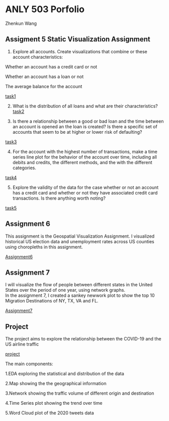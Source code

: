

# ANLY 503 Porfolio
Zhenkun Wang


## Assigment 5 Static Visualization Assignment

1. Explore all accounts. Create visualizations that combine or these account characteristics:

Whether an account has a credit card or not

Whether an account has a loan or not

The average balance for the account

[task1](task1.html)

2. What is the distribution of all loans and what are their characteristics?
[task2](task2.html)

3. Is there a relationship between a good or bad loan and the time between an account is opened an the loan is created? Is there a specific set of accounts that seem to be at higher or lower risk of defaulting?

[task3](task3.html)

4. For the account with the highest number of transactions, make a time series line plot for the behavior of the account over time, including all debits and credits, the different methods, and the with the different categories.

[task4](task4.html)

5. Explore the validity of the data for the case whether or not an account has a credit card and whether or not they have associated credit card transactions. Is there anything worth noting?

[task5](task5.jpg)


## Assignment 6 
This assignment is the Geospatial Visualization Assignment.
I visualized historical US election data and unemployment rates across US counties using choropleths in this assignment.

[Assignment6](a6.html)

## Assignment 7
I will visualize the flow of people between different states in the United States over the period of one year, using network graphs.<br>
In the assignment 7, I created a sankey newwork plot to show the top 10 Migration Destinations of NY, TX, VA and FL.<br>

[Assignment7](network.html)

## Project
The project aims to explore the relationship between the COVID-19 and the US airline traffic

[project](final_project.html)

The main components:

1.EDA exploring the statistical and distribution of the data

2.Map showing the the geographical information

3.Network showing the traffic volume of different origin and destination

4.Time Series plot showing the trend over time

5.Word Cloud plot of the 2020 tweets data
